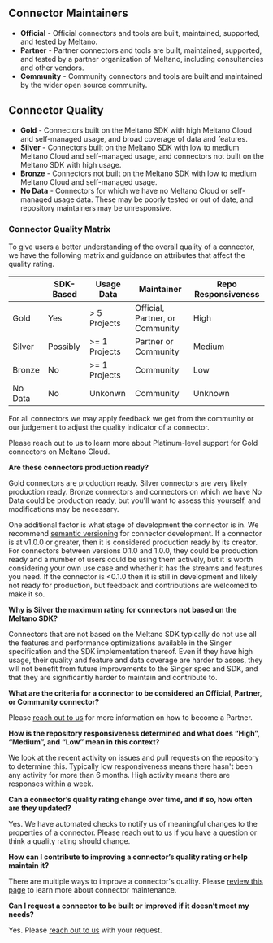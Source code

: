## Connector Maintainers

* **Official** -  Official connectors and tools are built, maintained, supported, and tested by Meltano.
* **Partner** - Partner connectors and tools are built, maintained, supported, and tested by a partner organization of Meltano, including consultancies and other vendors.
* **Community** - Community connectors and tools are built and maintained by the wider open source community.

## Connector Quality

* **Gold** - Connectors built on the Meltano SDK with high Meltano Cloud and self-managed usage, and broad coverage of data and features.
* **Silver** - Connectors built on the Meltano SDK with low to medium Meltano Cloud and self-managed usage, and connectors not built on the Meltano SDK with high usage.
* **Bronze** - Connectors not built on the Meltano SDK with low to medium Meltano Cloud and self-managed usage.
* **No Data** - Connectors for which we have no Meltano Cloud or self-managed usage data. These may be poorly tested or out of date, and repository maintainers may be unresponsive.


### Connector Quality Matrix

To give users a better understanding of the overall quality of a connector, we have the following matrix and guidance on attributes that affect the quality rating.

|         | SDK-Based | Usage Data    | Maintainer         | Repo Responsiveness  |
|---------|-----------|---------------|--------------------|----------------|
| Gold    | Yes       | > 5 Projects  | Official, Partner, or Community | High           |
| Silver  | Possibly  | >= 1 Projects | Partner or Community          | Medium |
| Bronze  | No        | >= 1 Projects | Community          | Low            |
| No Data | No        | Unkonwn       | Community          | Unknown        |


For all connectors we may apply feedback we get from the community or our judgement to adjust the quality indicator of a connector.

Please reach out to us to learn more about Platinum-level support for Gold connectors on Meltano Cloud.

**Are these connectors production ready?**

Gold connectors are production ready. Silver connectors are very likely production ready. Bronze connectors and connectors on which we have No Data could be production ready, but you'll want to assess this yourself, and modifications may be necessary.

One additional factor is what stage of development the connector is in. We recommend [semantic versioning](https://semver.org/) for connector development. If a connector is at v1.0.0 or greater, then it is considered production ready by its creator. For connectors between versions 0.1.0 and 1.0.0, they could be production ready and a number of users could be using them actively, but it is worth considering your own use case and whether it has the streams and features you need. If the connector is <0.1.0 then it is still in development and likely not ready for production, but feedback and contributions are welcomed to make it so.

**Why is Silver the maximum rating for connectors not based on the Meltano SDK?**

Connectors that are not based on the Meltano SDK typically do not use all the features and performance optimizations available in the Singer specification and the SDK implementation thereof. Even if they have high usage, their quality and feature and data coverage are harder to asses, they will not benefit from future improvements to the Singer spec and SDK, and that they are significantly harder to maintain and contribute to.

**What are the criteria for a connector to be considered an Official, Partner, or Community connector?**

Please [reach out to us](https://meltano.com/partners/) for more information on how to become a Partner.

**How is the repository responsiveness determined and what does “High”, “Medium”, and “Low” mean in this context?**

We look at the recent activity on issues and pull requests on the repository to determine this. Typically low responsiveness means there hasn't been any activity for more than 6 months. High activity means there are responses within a week.

**Can a connector’s quality rating change over time, and if so, how often are they updated?**

Yes. We have automated checks to notify us of meaningful changes to the properties of a connector. Please [reach out to us](https://meltano.com/contact/) if you have a question or think a quality rating should change.

**How can I contribute to improving a connector’s quality rating or help maintain it?**

There are multiple ways to improve a connector's quality. Please [review this page](https://hub.meltano.com/tap-target-maintenance) to learn more about connector maintenance.


**Can I request a connector to be built or improved if it doesn’t meet my needs?**

Yes. Please [reach out to us](https://meltano.com/contact/) with your request.
